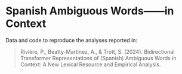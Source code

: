 # Spanish Ambiguous Words——in Context

Data and code to reproduce the analyses reported in:

> Rivière, P., Beatty-Martínez, A., & Trott, S. (2024). Bidirectional Transformer Representations of (Spanish) Ambiguous Words in Context: A New Lexical Resource and Empirical Analysis.


